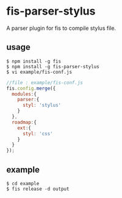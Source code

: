 # fis-parser-stylus

A parser plugin for fis to compile stylus file.

## usage

    $ npm install -g fis
    $ npm install -g fis-parser-stylus
    $ vi example/fis-conf.js

```javascript
//file : example/fis-conf.js
fis.config.merge({
  modules:{
    parser:{
      styl: 'stylus'
    }
  },
  roadmap:{
    ext:{
      styl: 'css'
    }
  }
});
```

## example

    $ cd example
    $ fis release -d output

